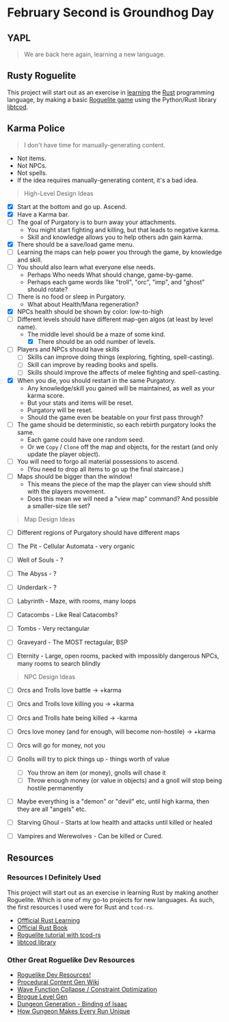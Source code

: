 # February Second is Groundhog Day

## YAPL

> We are back here again, learning a new language.


## Rusty Roguelite

This project will start out as an exercise in [learning](https://www.rust-lang.org/learn/) the [Rust](https://doc.rust-lang.org/book/title-page.html) programming language, by making a basic [Roguelite
game](https://tomassedovic.github.io/roguelike-tutorial/) using the Python/Rust library [libtcod](https://github.com/libtcod/libtcod).


## Karma Police

> I don't have time for manually-generating content.

* Not items.
* Not NPCs.
* Not spells.
* If the idea requires manually-generating content, it's a bad idea.


> High-Level Design Ideas

* [X] Start at the bottom and go up. Ascend.
* [X] Have a Karma bar.
* [ ] The goal of Purgatory is to burn away your attachments.
  * You might start fighting and killing, but that leads to negative karma.
  * Skill and knowledge allows you to help others adn gain karma.
* [X] There should be a save/load game menu.
* [ ] Learning the maps can help power you through the game, by knowledge and skill.
* [ ] You should also learn what everyone else needs.
  * Perhaps Who needs What should change, game-by-game.
  * Perhaps each game words like "troll", "orc", "imp", and "ghost" should rotate?
* [ ] There is no food or sleep in Purgatory.
  * What about Health/Mana regeneration?
* [X] NPCs health should be shown by color: low-to-high
* [ ] Different levels should have different map-gen algos (at least by level name).
  * The middle level should be a maze of some kind.
    * [X] There should be an odd number of levels.
* [ ] Players and NPCs should have skills
  * [ ] Skills can improve doing things (exploring, fighting, spell-casting).
  * [ ] Skill can improve by reading books and spells.
  * [ ] Skills should improve the affects of melee fighting and spell-casting.
* [X] When you die, you should restart in the same Purgatory.
  * Any knowledge/skill you gained will be maintained, as well as your karma score.
  * But your stats and items will be reset.
  * Purgatory will be reset.
  * Should the game even be beatable on your first pass through?
* [ ] The game should be deterministic, so each rebirth purgatory looks the same.
  * Each game could have one random seed.
  * Or we `Copy` / `Clone` off the map and objects, for the restart (and only update the player object).
* [ ] You will need to forgo all material possessions to ascend.
  * (You need to drop all items to go up the final staircase.)
* [ ] Maps should be bigger than the window!
  * This means the piece of the map the player can view should shift with the players movement.
  * Does this mean we will need a "view map" command? And possible a smaller-size tile set?


> Map Design Ideas

* [ ] Different regions of Purgatory should have different maps
* [ ] The Pit - Cellular Automata - very organic
* [ ] Well of Souls - ?
* [ ] The Abyss - ?
* [ ] Underdark - ?
* [ ] Labyrinth - Maze, with rooms, many loops
* [ ] Catacombs - Like Real Catacombs?
* [ ] Tombs - Very rectangular
* [ ] Graveyard - The MOST rectagular, BSP
* [ ] Eternity - Large, open rooms, packed with impossibly dangerous NPCs, many rooms to search blindly


> NPC Design Ideas

* [ ] Orcs and Trolls love battle -> +karma
* [ ] Orcs and Trolls love killing you -> +karma
* [ ] Orcs and Trolls hate being killed -> -karma
* [ ] Orcs love money (and for enough, will become non-hostile) -> +karma
* [ ] Orcs will go for money, not you
* [ ] Gnolls will try to pick things up - things worth of value
  * [ ] You throw an item (or money), gnolls will chase it
  * [ ] Throw enough money (or value in objects) and a gnoll will stop being hostile permanently
* [ ] Maybe everything is a "demon" or "devil" etc, until high karma, then they are all "angels" etc.
* [ ] Starving Ghoul - Starts at low health and attacks until killed or healed
* [ ] Vampires and Werewolves - Can be killed or Cured.


## Resources


### Resources I Definitely Used

This project will start out as an exercise in learning Rust by making another Roguelite. Which is one of
my go-to projects for new languages. As such, the first resources I used were for Rust and `tcod-rs`.

* [Offficial Rust Learning](https://www.rust-lang.org/learn/)
* [Official Rust Book](https://doc.rust-lang.org/book/title-page.html)
* [Roguelite tutorial with tcod-rs](https://tomassedovic.github.io/roguelike-tutorial/)
* [libtcod library](https://github.com/libtcod/libtcod)


### Other Great Roguelike Dev Resources

* [Roguelike Dev Resources!](https://github.com/marukrap/RoguelikeDevResources)
* [Procedural Content Gen Wiki](http://pcg.wikidot.com/category-pcg-algorithms)
* [Wave Function Collapse / Constraint Optimization](https://bfnightly.bracketproductions.com/chapter_33.html)
* [Brogue Level Gen](https://www.rockpapershotgun.com/how-do-roguelikes-generate-levels)
* [Dungeon Generation - Binding of Isaac](https://www.boristhebrave.com/2020/09/12/dungeon-generation-in-binding-of-isaac/)
* [How Gungeon Makes Every Run Unique](https://www.cbr.com/enter-the-gungeon-variety-indie-roguelike/)

